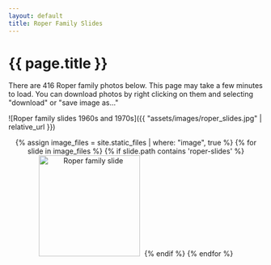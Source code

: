 ```yaml
---
layout: default
title: Roper Family Slides
---
```


<h1>{{ page.title }}</h1>

There are 416 Roper family photos below. This page may take a few minutes to load. You can download photos by right clicking on them and selecting "download" or "save image as..."


![Roper family slides 1960s and 1970s]({{ "assets/images/roper_slides.jpg" | relative_url }})

<div style="text-align: center;">
{% assign image_files = site.static_files | where: "image", true %}
{% for slide in image_files %}
    {% if slide.path contains 'roper-slides' %}
        <a href="{{ slide.path }}"><img src="{{ slide.path }}" width="200" style="margin: 0 5px 10px 0" alt="Roper family slide"/></a>
    {% endif %}  
{% endfor %}
</div>